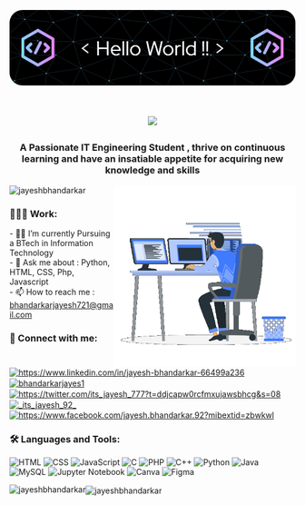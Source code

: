 ![Header](./header.png)

<!--<h1 align="center">Hi 👋, I'm Jayesh Bhandarkar</h1>-->
<h1 align="center">
    <img src="https://readme-typing-svg.herokuapp.com/?font=Righteous&size=35&center=true&vCenter=true&width=500&height=70&duration=4000&lines=Hi+!+👋;+I'm+Jayesh+Bhandarkar!;" />
</h1>
<h3 align="center">A Passionate IT Engineering Student , thrive on continuous learning and have an insatiable appetite for acquiring new knowledge and skills</h3>
<img align="right" width=320 alt="coading" src="./sample.gif">

<p align="left"> <img src="https://komarev.com/ghpvc/?username=jayeshbhandarkar&label=Profile%20views&color=0e75b6&style=flat" alt="jayeshbhandarkar" /> </p>

<h3 align="left">👨🏻‍💻 Work:</h3>
- 👨‍🎓 I’m currently Pursuing a BTech in Information Technology <br>
- 💬 Ask me about : Python, HTML, CSS, Php, Javascript <br>
- 📫 How to reach me :  <a href="mailto: bhandarkarjayesh721@gmail.com">bhandarkarjayesh721@gmail.com</a>
<br>
<h3 align="left">🔗 Connect with me:</h3>
<p align="left">
<a href="https://linkedin.com/in/https://www.linkedin.com/in/jayesh-bhandarkar-66499a236" target="blank"><img align="center" src="https://raw.githubusercontent.com/rahuldkjain/github-profile-readme-generator/master/src/images/icons/Social/linked-in-alt.svg" alt="https://www.linkedin.com/in/jayesh-bhandarkar-66499a236" height="30" width="40" /></a>
<a href="https://www.hackerrank.com/bhandarkarjayes1" target="blank"><img align="center" src="https://raw.githubusercontent.com/rahuldkjain/github-profile-readme-generator/master/src/images/icons/Social/hackerrank.svg" alt="bhandarkarjayes1" height="30" width="40" /></a>
<a href="https://twitter.com/https://twitter.com/its_jayesh_777?t=ddjcapw0rcfmxujawsbhcg&s=08" target="blank"><img align="center" src="https://raw.githubusercontent.com/rahuldkjain/github-profile-readme-generator/master/src/images/icons/Social/twitter.svg" alt="https://twitter.com/its_jayesh_777?t=ddjcapw0rcfmxujawsbhcg&s=08" height="30" width="40" /></a>
<a href="https://instagram.com/_its_jayesh_92_" target="blank"><img align="center" src="https://raw.githubusercontent.com/rahuldkjain/github-profile-readme-generator/master/src/images/icons/Social/instagram.svg" alt="_its_jayesh_92_" height="30" width="40" /></a>
<a href="https://fb.com/https://www.facebook.com/jayesh.bhandarkar.92?mibextid=zbwkwl" target="blank"><img align="center" src="https://raw.githubusercontent.com/rahuldkjain/github-profile-readme-generator/master/src/images/icons/Social/facebook.svg" alt="https://www.facebook.com/jayesh.bhandarkar.92?mibextid=zbwkwl" height="30" width="40" /></a>
</p>
<h3 align="left">🛠 Languages and Tools:</h3>
<p align="left"> 

![HTML](https://img.shields.io/badge/html%20-%23E34F26.svg?&style=for-the-badge&logo=html5&logoColor=white)
![CSS](https://img.shields.io/badge/css%20-%231572B6.svg?&style=for-the-badge&logo=css3&logoColor=white)
![JavaScript](https://img.shields.io/badge/javascript%20-%23323330.svg?&style=for-the-badge&logo=javascript&logoColor=%23F7DF1E)
![C](https://img.shields.io/badge/c-%2300599C.svg?style=for-the-badge&logo=c&logoColor=white)
![PHP](https://img.shields.io/badge/php-%23777BB4.svg?style=for-the-badge&logo=php&logoColor=white)
![C++](https://img.shields.io/badge/c++-%2300599C.svg?style=for-the-badge&logo=c%2B%2B&logoColor=white)
![Python](https://img.shields.io/badge/python-3670A0?style=for-the-badge&logo=python&logoColor=ffdd54)
![Java](https://img.shields.io/badge/java-%23ED8B00.svg?style=for-the-badge&logo=openjdk&logoColor=white)
![MySQL](https://img.shields.io/badge/mysql-%2300f.svg?style=for-the-badge&logo=mysql&logoColor=white)
![Jupyter Notebook](https://img.shields.io/badge/jupyter-%23FA0F00.svg?style=for-the-badge&logo=jupyter&logoColor=white)
![Canva](https://img.shields.io/badge/Canva-%2300C4CC.svg?style=for-the-badge&logo=Canva&logoColor=white)
![Figma](https://img.shields.io/badge/figma-%23F24E1E.svg?style=for-the-badge&logo=figma&logoColor=white)

</p>

<p><img align="left" src="https://github-readme-stats.vercel.app/api/top-langs?username=jayeshbhandarkar&show_icons=true&locale=en&layout=compact" alt="jayeshbhandarkar" /></p>
<p><img align="center" src="https://github-readme-stats.vercel.app/api?username=jayeshbhandarkar&show_icons=true&locale=en" alt="jayeshbhandarkar" /></p>

<!--### 📊 GitHub Stats:

![](https://github-readme-stats.vercel.app/api?username=jayeshbhandarkar&theme=dark&hide_border=false&include_all_commits=true&count_private=true)<br/>
![](https://github-readme-streak-stats.herokuapp.com/?user=jayeshbhandarkar&theme=dark&hide_border=false)<br/>
![](https://github-readme-stats.vercel.app/api/top-langs/?username=jayeshbhandarkar&theme=dark&hide_border=false&include_all_commits=true&count_private=true&layout=compact)

### ✍️ Random Dev Quote
![](https://quotes-github-readme.vercel.app/api?type=vetical&theme=radical)

### 🔝 Top Contributed Repo
![](https://github-contributor-stats.vercel.app/api?username=jayeshbhandarkar&limit=5&theme=dark&combine_all_yearly_contributions=true)-->

